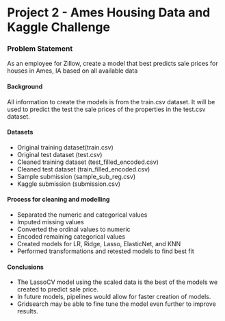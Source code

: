 # Project 2 - Ames Housing Data and Kaggle Challenge

### Problem Statement

As an employee for Zillow, create a model that best predicts sale prices for houses in Ames, IA based on all available data

#### Background

All information to create the models is from the train.csv dataset. It will be used to predict the test the sale prices of the properties in the test.csv dataset.

#### Datasets
- Original training dataset(train.csv)
- Original test dataset (test.csv)
- Cleaned training dataset (test_filled_encoded.csv)
- Cleaned test dataset (train_filled_encoded.csv)
- Sample submission (sample_sub_reg.csv)
- Kaggle submission (submission.csv)

#### Process for cleaning and modelling
- Separated the numeric and categorical values
- Imputed missing values
- Converted the ordinal values to numeric
- Encoded remaining categorical values
- Created models for LR, Ridge, Lasso, ElasticNet, and KNN
- Performed transformations and retested models to find best fit

#### Conclusions

- The LassoCV model using the scaled data is the best of the models we created to predict sale price.
- In future models, pipelines would allow for faster creation of models.
- Gridsearch may be able to fine tune the model even further to improve results.

